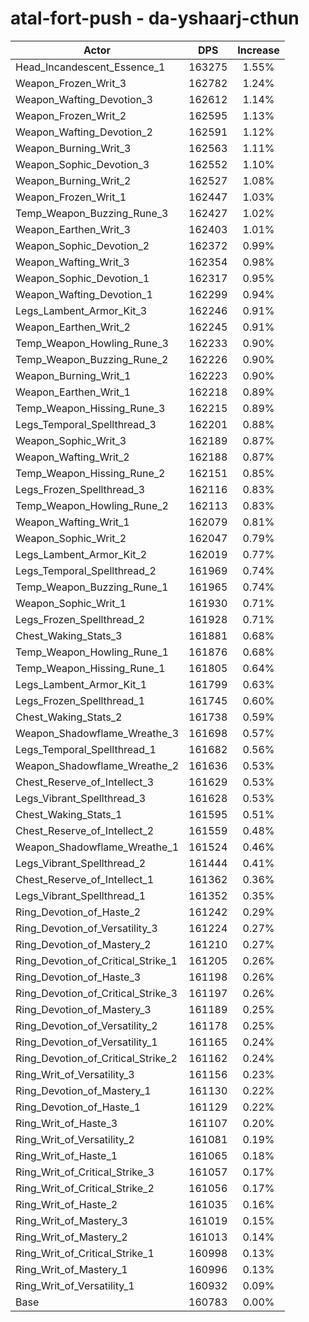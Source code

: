 # atal-fort-push - da-yshaarj-cthun
| Actor | DPS | Increase |
|---|:---:|:---:|
|Head_Incandescent_Essence_1|163275|1.55%|
|Weapon_Frozen_Writ_3|162782|1.24%|
|Weapon_Wafting_Devotion_3|162612|1.14%|
|Weapon_Frozen_Writ_2|162595|1.13%|
|Weapon_Wafting_Devotion_2|162591|1.12%|
|Weapon_Burning_Writ_3|162563|1.11%|
|Weapon_Sophic_Devotion_3|162552|1.10%|
|Weapon_Burning_Writ_2|162527|1.08%|
|Weapon_Frozen_Writ_1|162447|1.03%|
|Temp_Weapon_Buzzing_Rune_3|162427|1.02%|
|Weapon_Earthen_Writ_3|162403|1.01%|
|Weapon_Sophic_Devotion_2|162372|0.99%|
|Weapon_Wafting_Writ_3|162354|0.98%|
|Weapon_Sophic_Devotion_1|162317|0.95%|
|Weapon_Wafting_Devotion_1|162299|0.94%|
|Legs_Lambent_Armor_Kit_3|162246|0.91%|
|Weapon_Earthen_Writ_2|162245|0.91%|
|Temp_Weapon_Howling_Rune_3|162233|0.90%|
|Temp_Weapon_Buzzing_Rune_2|162226|0.90%|
|Weapon_Burning_Writ_1|162223|0.90%|
|Weapon_Earthen_Writ_1|162218|0.89%|
|Temp_Weapon_Hissing_Rune_3|162215|0.89%|
|Legs_Temporal_Spellthread_3|162201|0.88%|
|Weapon_Sophic_Writ_3|162189|0.87%|
|Weapon_Wafting_Writ_2|162188|0.87%|
|Temp_Weapon_Hissing_Rune_2|162151|0.85%|
|Legs_Frozen_Spellthread_3|162116|0.83%|
|Temp_Weapon_Howling_Rune_2|162113|0.83%|
|Weapon_Wafting_Writ_1|162079|0.81%|
|Weapon_Sophic_Writ_2|162047|0.79%|
|Legs_Lambent_Armor_Kit_2|162019|0.77%|
|Legs_Temporal_Spellthread_2|161969|0.74%|
|Temp_Weapon_Buzzing_Rune_1|161965|0.74%|
|Weapon_Sophic_Writ_1|161930|0.71%|
|Legs_Frozen_Spellthread_2|161928|0.71%|
|Chest_Waking_Stats_3|161881|0.68%|
|Temp_Weapon_Howling_Rune_1|161876|0.68%|
|Temp_Weapon_Hissing_Rune_1|161805|0.64%|
|Legs_Lambent_Armor_Kit_1|161799|0.63%|
|Legs_Frozen_Spellthread_1|161745|0.60%|
|Chest_Waking_Stats_2|161738|0.59%|
|Weapon_Shadowflame_Wreathe_3|161698|0.57%|
|Legs_Temporal_Spellthread_1|161682|0.56%|
|Weapon_Shadowflame_Wreathe_2|161636|0.53%|
|Chest_Reserve_of_Intellect_3|161629|0.53%|
|Legs_Vibrant_Spellthread_3|161628|0.53%|
|Chest_Waking_Stats_1|161595|0.51%|
|Chest_Reserve_of_Intellect_2|161559|0.48%|
|Weapon_Shadowflame_Wreathe_1|161524|0.46%|
|Legs_Vibrant_Spellthread_2|161444|0.41%|
|Chest_Reserve_of_Intellect_1|161362|0.36%|
|Legs_Vibrant_Spellthread_1|161352|0.35%|
|Ring_Devotion_of_Haste_2|161242|0.29%|
|Ring_Devotion_of_Versatility_3|161224|0.27%|
|Ring_Devotion_of_Mastery_2|161210|0.27%|
|Ring_Devotion_of_Critical_Strike_1|161205|0.26%|
|Ring_Devotion_of_Haste_3|161198|0.26%|
|Ring_Devotion_of_Critical_Strike_3|161197|0.26%|
|Ring_Devotion_of_Mastery_3|161189|0.25%|
|Ring_Devotion_of_Versatility_2|161178|0.25%|
|Ring_Devotion_of_Versatility_1|161165|0.24%|
|Ring_Devotion_of_Critical_Strike_2|161162|0.24%|
|Ring_Writ_of_Versatility_3|161156|0.23%|
|Ring_Devotion_of_Mastery_1|161130|0.22%|
|Ring_Devotion_of_Haste_1|161129|0.22%|
|Ring_Writ_of_Haste_3|161107|0.20%|
|Ring_Writ_of_Versatility_2|161081|0.19%|
|Ring_Writ_of_Haste_1|161065|0.18%|
|Ring_Writ_of_Critical_Strike_3|161057|0.17%|
|Ring_Writ_of_Critical_Strike_2|161056|0.17%|
|Ring_Writ_of_Haste_2|161035|0.16%|
|Ring_Writ_of_Mastery_3|161019|0.15%|
|Ring_Writ_of_Mastery_2|161013|0.14%|
|Ring_Writ_of_Critical_Strike_1|160998|0.13%|
|Ring_Writ_of_Mastery_1|160996|0.13%|
|Ring_Writ_of_Versatility_1|160932|0.09%|
|Base|160783|0.00%|
